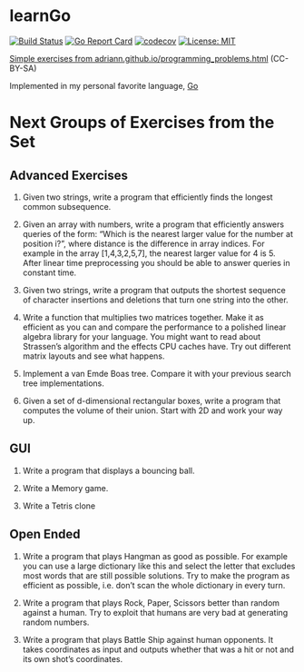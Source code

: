 # learnGo
[![Build Status](https://app.travis-ci.com/samiam2013/learnGo.svg?branch=master)](https://app.travis-ci.com/samiam2013/learnGo) [![Go Report Card](https://goreportcard.com/badge/github.com/samiam2013/learnGo)](https://goreportcard.com/report/github.com/samiam2013/learnGo) [![codecov](https://codecov.io/gh/samiam2013/learnGo/branch/master/graph/badge.svg?token=IP08B0OHKW)](https://codecov.io/gh/samiam2013/learnGo) [![License: MIT](https://img.shields.io/badge/License-MIT-yellow.svg)](https://opensource.org/licenses/MIT)

[Simple exercises from adriann.github.io/programming_problems.html](https://adriann.github.io/programming_problems.html) (CC-BY-SA)

Implemented in my personal favorite language, [Go](https://www.golang.org)

# Next Groups of Exercises from the Set
## Advanced Exercises

1. Given two strings, write a program that efficiently finds the longest common subsequence.

2. Given an array with numbers, write a program that efficiently answers queries of the form: “Which is the nearest larger value for the number at position i?”, where distance is the difference in array indices. For example in the array [1,4,3,2,5,7], the nearest larger value for 4 is 5. After linear time preprocessing you should be able to answer queries in constant time.

3. Given two strings, write a program that outputs the shortest sequence of character insertions and deletions that turn one string into the other.

4. Write a function that multiplies two matrices together. Make it as efficient as you can and compare the performance to a polished linear algebra library for your language. You might want to read about Strassen’s algorithm and the effects CPU caches have. Try out different matrix layouts and see what happens.

5. Implement a van Emde Boas tree. Compare it with your previous search tree implementations.

6. Given a set of d-dimensional rectangular boxes, write a program that computes the volume of their union. Start with 2D and work your way up.

## GUI

1. Write a program that displays a bouncing ball.

2. Write a Memory game.

3. Write a Tetris clone

## Open Ended

1. Write a program that plays Hangman as good as possible. For example you can use a large dictionary like this and select the letter that excludes most words that are still possible solutions. Try to make the program as efficient as possible, i.e. don’t scan the whole dictionary in every turn.

2. Write a program that plays Rock, Paper, Scissors better than random against a human. Try to exploit that humans are very bad at generating random numbers.

3. Write a program that plays Battle Ship against human opponents. It takes coordinates as input and outputs whether that was a hit or not and its own shot’s coordinates.

